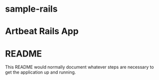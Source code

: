 # sample-rails
Artbeat Rails App
=======
# README

This README would normally document whatever steps are necessary to get the
application up and running.


